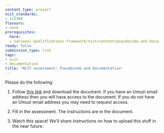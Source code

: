 ```yaml
---
content_type: project
ncit_standards:
- 115388
flavours:
- none
prerequisites:
  hard:
  - national-qualifications-framework/ncit/content/pseudocode-and-documentation
ready: false
submission_type: link 
tags:
- ncit
- documentation
title: 'NCIT assessment: Pseudocode and Documentation'
---
```


Please do the following:

1. Follow [this link](https://drive.google.com/file/d/1Q8JtaldJXPZqqKMDWNNjGsg58F1ahTDU/view?usp=sharing) and download the document. If you have an Umuzi email address then you will have access to the document. If you do not have an Umuzi email address you may need to request access.

2. Fill in the assessment. The instructions are in the document. 
   
3. Watch this space! We'll share instructions on how to upload this stuff in the near future.